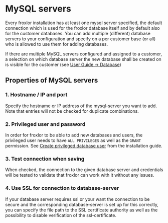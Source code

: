 # MySQL servers

Every froxlor installation has at least one mysql server specified, the default connection which is used for the froxlor database itself and by default also for the customer databases. You can add multiple (different) database servers to your configuration and specify on a per customer base (or all) who is allowed to use them for adding databases.

<UiBrowser :src="$withBase('/img/frx_mysqlsrv_overview.png')" alt="Admin MySQL server overview"/>

If there are multiple MySQL servers configured and assigned to a customer, a selection on which database server the new database shall be created on is visible for the customer (see [User Guide -> Database](../../../userguide/interface/database))

<UiBrowser :src="$withBase('/img/frx_mysqlsrv_new.png')" alt="Add new database with selection of MySQL server"/>

## Properties of MySQL servers

### 1. Hostname / IP and port

Specify the hostname or IP address of the mysql-server you want to add. Note that entries will not be checked for duplicate combinations.

### 2. Privileged user and password

In order for froxlor to be able to add new databases and users, the privileged user needs to have `ALL PRIVILEGES` as well as the `GRANT` permission. See [Create privileged database user](../../../general/installation/tarball.html#_3-create-privileged-database-user) from the installation guide.

### 3. Test connection when saving

When checked, the connection to the given database server and credentials will be tested to validate that froxlor can work with it without any issues.

### 4. Use SSL for connection to database-server

If your database server requires ssl or your want the connection to be secure and the corresponding database-server is set up for this correctly, you can specify the file path to the SSL certificate authority as well as the possibility to disable verification of the ssl-certificate.
